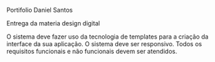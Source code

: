 Portifolio Daniel Santos

Entrega da materia design digital 

O sistema deve fazer uso da tecnologia de templates para a criação da interface da sua aplicação.
O sistema deve ser responsivo.
Todos os requisitos funcionais e não funcionais devem ser atendidos.


